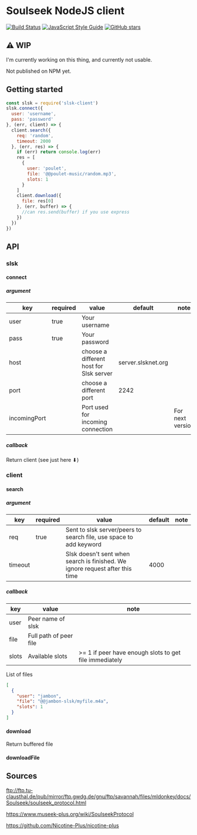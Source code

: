 # Soulseek NodeJS client

[![Build Status](https://travis-ci.org/f-hj/slsk-client.svg?branch=master)](https://travis-ci.org/f-hj/slsk-client)
[![JavaScript Style Guide](https://img.shields.io/badge/code_style-standard-brightgreen.svg)](https://standardjs.com)
[![GitHub stars](https://img.shields.io/github/stars/f-hj/slsk-client.svg)](https://github.com/f-hj/slsk-client/stargazers)

## ⚠ WIP
I'm currently working on this thing, and currently not usable.

Not published on NPM yet.

## Getting started
```js
const slsk = require('slsk-client')
slsk.connect({
  user: 'username',
  pass: 'password'
}, (err, client) => {
  client.search({
    req: 'random',
    timeout: 2000
  }, (err, res) => {
    if (err) return console.log(err)
    res = [
      {
        user: 'poulet',
        file: '@@poulet-music/random.mp3',
        slots: 1
      }
    ]
    client.download({
      file: res[0]
    }, (err, buffer) => {
      //can res.send(buffer) if you use express
    })
  })
})
```

## API
### slsk
#### connect
##### argument
| key | required | value | default | note |
|-----|----------|-------|---------|------|
|user| true |Your username|
|pass| true| Your password|
|host||choose a different host for Slsk server|server.slsknet.org|
|port||choose a different port|2242|
|incomingPort||Port used for incoming connection||For next version|

##### callback
Return client (see just here ⬇)

### client
#### search
##### argument
| key | required | value | default | note |
|-----|----------|-------|---------|------|
|req|true|Sent to slsk server/peers to search file, use space to add keyword|
|timeout||Slsk doesn't sent when search is finished. We ignore request after this time|4000|

##### callback

|key | value | note |
|-----|-------|------|
|user|Peer name of slsk|
|file|Full path of peer file|
|slots|Available slots|>= 1 if peer have enough slots to get file immediately|

List of files
```json
[
  {
    "user": "jambon",
    "file": "@@jambon-slsk/myfile.m4a",
    "slots": 1
  }
]
```

#### download
Return buffered file

#### downloadFile

## Sources

ftp://ftp.tu-clausthal.de/pub/mirror/ftp.gwdg.de/gnu/ftp/savannah/files/mldonkey/docs/Soulseek/soulseek_protocol.html

https://www.museek-plus.org/wiki/SoulseekProtocol

https://github.com/Nicotine-Plus/nicotine-plus
